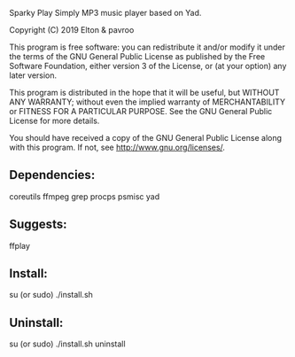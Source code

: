 Sparky Play
Simply MP3 music player based on Yad.

Copyright (C) 2019 Elton & pavroo

This program is free software: you can redistribute it and/or modify
it under the terms of the GNU General Public License as published by
the Free Software Foundation, either version 3 of the License, or
(at your option) any later version.

This program is distributed in the hope that it will be useful,
but WITHOUT ANY WARRANTY; without even the implied warranty of
MERCHANTABILITY or FITNESS FOR A PARTICULAR PURPOSE.  See the
GNU General Public License for more details.

You should have received a copy of the GNU General Public License
along with this program.  If not, see <http://www.gnu.org/licenses/>.

Dependencies:
-------------
coreutils
ffmpeg
grep
procps
psmisc
yad

Suggests:
--------------
ffplay

Install:
-------------
su (or sudo) 
./install.sh

Uninstall:
-------------
su (or sudo)
./install.sh uninstall
